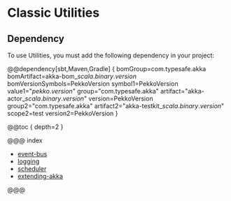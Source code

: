 # Classic Utilities

## Dependency

To use Utilities, you must add the following dependency in your project:

@@dependency[sbt,Maven,Gradle] {
  bomGroup=com.typesafe.akka bomArtifact=akka-bom_$scala.binary.version$ bomVersionSymbols=PekkoVersion
  symbol1=PekkoVersion
  value1="$pekko.version$"
  group="com.typesafe.akka"
  artifact="akka-actor_$scala.binary.version$"
  version=PekkoVersion
  group2="com.typesafe.akka"
  artifact2="akka-testkit_$scala.binary.version$"
  scope2=test
  version2=PekkoVersion
}

@@toc { depth=2 }

@@@ index

* [event-bus](event-bus.md)
* [logging](logging.md)
* [scheduler](scheduler.md)
* [extending-akka](extending-akka.md)

@@@
